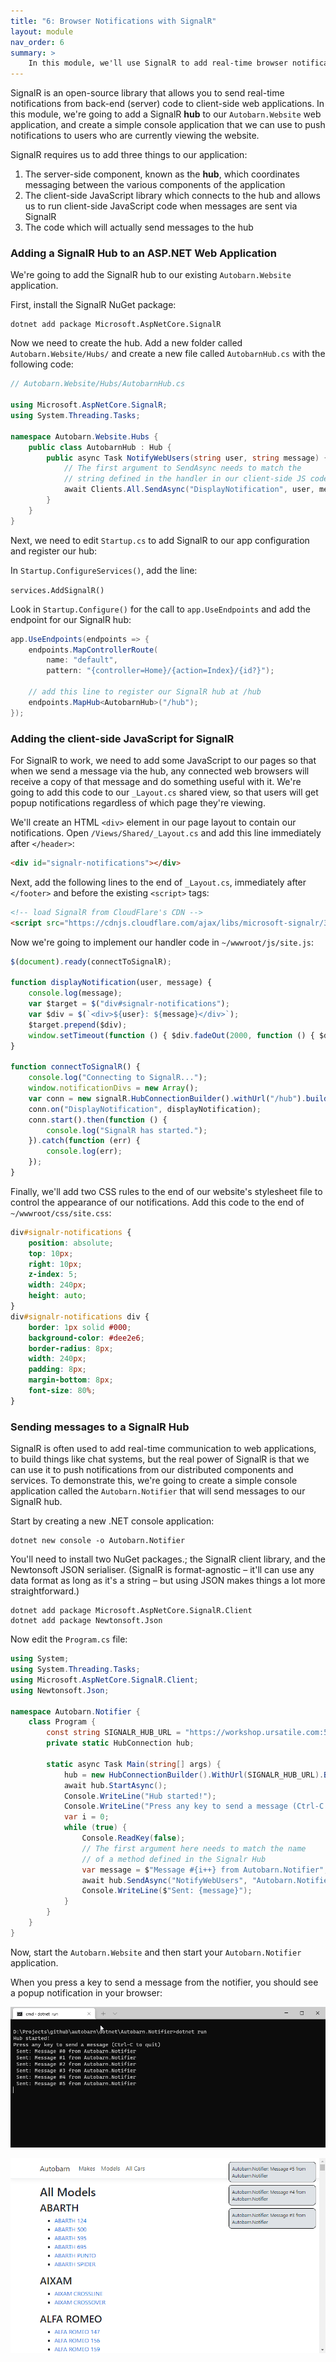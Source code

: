 ```yaml
---
title: "6: Browser Notifications with SignalR"
layout: module
nav_order: 6
summary: >
    In this module, we'll use SignalR to add real-time browser notifications to our application.
---
```


SignalR is an open-source library that allows you to send real-time notifications from back-end (server) code to client-side web applications. In this module, we're going to add a SignalR **hub** to our `Autobarn.Website` web application, and create a simple console application that we can use to push notifications to users who are currently viewing the website.

SignalR requires us to add three things to our application:

1. The server-side component, known as the **hub**, which coordinates messaging between the various components of the application
2. The client-side JavaScript library which connects to the hub and allows us to run client-side JavaScript code when messages are sent via SignalR
3. The code which will actually send messages to the hub

### Adding a SignalR Hub to an ASP.NET Web Application

We're going to add the SignalR hub to our existing `Autobarn.Website` application. 

First, install the SignalR NuGet package:

```
dotnet add package Microsoft.AspNetCore.SignalR
```

Now we need to create the hub. Add a new folder called `Autobarn.Website/Hubs/` and create a new file called `AutobarnHub.cs` with the following code:

```csharp
// Autobarn.Website/Hubs/AutobarnHub.cs

using Microsoft.AspNetCore.SignalR;
using System.Threading.Tasks;

namespace Autobarn.Website.Hubs {
	public class AutobarnHub : Hub {
		public async Task NotifyWebUsers(string user, string message) {
			// The first argument to SendAsync needs to match the 
            // string defined in the handler in our client-side JS code.
			await Clients.All.SendAsync("DisplayNotification", user, message);
		}
	}
}

```

Next, we need to edit `Startup.cs` to add SignalR to our app configuration and register our hub:

In `Startup.ConfigureServices()`, add the line:

`services.AddSignalR()`

Look in `Startup.Configure()` for the call to `app.UseEndpoints` and add the endpoint for our SignalR hub:

```csharp
app.UseEndpoints(endpoints => {
	endpoints.MapControllerRoute(
		name: "default",
		pattern: "{controller=Home}/{action=Index}/{id?}");

	// add this line to register our SignalR hub at /hub
	endpoints.MapHub<AutobarnHub>("/hub");
});
```

### Adding the client-side JavaScript for SignalR

For SignalR to work, we need to add some JavaScript to our pages so that when we send a message via the hub, any connected web browsers will receive a copy of that message and do something useful with it. We're going to add this code to our `_Layout.cs` shared view, so that users will get popup notifications regardless of which page they're viewing.

We'll create an HTML `<div>` element in our page layout to contain our notifications. Open `/Views/Shared/_Layout.cs` and add this line immediately after `</header>`:

```html
<div id="signalr-notifications"></div>
```

Next, add the following lines to the end of `_Layout.cs`, immediately after `</footer>` and before the existing `<script>` tags:

```html
<!-- load SignalR from CloudFlare's CDN -->
<script src="https://cdnjs.cloudflare.com/ajax/libs/microsoft-signalr/3.1.16/signalr.min.js" integrity="sha512-u9ogfmXtxjaWJfZRXKpspzaHvHIG8OHuGEeH4hihu73jX2Z/pBPQy+nLnz5Bc6T7jDbswEaGvIjSwyHTyk37Zw==" crossorigin="anonymous" referrerpolicy="no-referrer"></script>
```

Now we're going to implement our handler code in `~/wwwroot/js/site.js`:

```javascript
$(document).ready(connectToSignalR);

function displayNotification(user, message) {
    console.log(message);
    var $target = $("div#signalr-notifications");
    var $div = $(`<div>${user}: ${message}</div>`);
    $target.prepend($div);
    window.setTimeout(function () { $div.fadeOut(2000, function () { $div.remove(); }); }, 2000);
}

function connectToSignalR() {
    console.log("Connecting to SignalR...");
    window.notificationDivs = new Array();
    var conn = new signalR.HubConnectionBuilder().withUrl("/hub").build();
    conn.on("DisplayNotification", displayNotification);
    conn.start().then(function () {
        console.log("SignalR has started.");
    }).catch(function (err) {
        console.log(err);
    });
}
```

Finally, we'll add two CSS rules to the end of our website's stylesheet file to control the appearance of our notifications. Add this code to the end of `~/wwwroot/css/site.css`:

```css
div#signalr-notifications {
    position: absolute;
    top: 10px;
    right: 10px;
    z-index: 5;
    width: 240px;
    height: auto;
}
div#signalr-notifications div {
    border: 1px solid #000;
    background-color: #dee2e6;
    border-radius: 8px;
    width: 240px;
    padding: 8px;
    margin-bottom: 8px;
    font-size: 80%;
}
```

### Sending messages to a SignalR Hub

SignalR is often used to add real-time communication to web applications, to build things like chat systems, but the real power of SignalR is that we can use it to push notifications from our distributed components and services. To demonstrate this, we're going to create a simple console application called the `Autobarn.Notifier` that will send messages to our SignalR hub. 

Start by creating a new .NET console application:

```
dotnet new console -o Autobarn.Notifier
```

You'll need to install two NuGet packages.; the SignalR client library, and the Newtonsoft JSON serialiser. (SignalR is format-agnostic – it'll can use any data format as long as it's a string – but using JSON makes things a lot more straightforward.)

```
dotnet add package Microsoft.AspNetCore.SignalR.Client
dotnet add package Newtonsoft.Json
```

Now edit the `Program.cs` file:

```csharp
using System;
using System.Threading.Tasks;
using Microsoft.AspNetCore.SignalR.Client;
using Newtonsoft.Json;

namespace Autobarn.Notifier {
	class Program {
		const string SIGNALR_HUB_URL = "https://workshop.ursatile.com:5001/hub";
		private static HubConnection hub;

		static async Task Main(string[] args) {
			hub = new HubConnectionBuilder().WithUrl(SIGNALR_HUB_URL).Build();
			await hub.StartAsync();
			Console.WriteLine("Hub started!");
			Console.WriteLine("Press any key to send a message (Ctrl-C to quit)");
			var i = 0;
			while (true) {
				Console.ReadKey(false);
				// The first argument here needs to match the name 
				// of a method defined in the Signalr Hub
				var message = $"Message #{i++} from Autobarn.Notifier";
				await hub.SendAsync("NotifyWebUsers", "Autobarn.Notifier", message);
				Console.WriteLine($"Sent: {message}");
			}
		}
	}
}
```

Now, start the `Autobarn.Website` and then start your `Autobarn.Notifier` application.

When you press a key to send a message from the notifier, you should see a popup notification in your browser:

![image-20210704135343160](assets/images/image-20210704135343160.png)

![image-20210704135252977](assets/images/image-20210704135252977.png)





 

